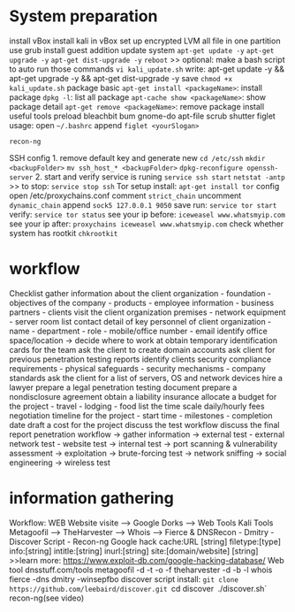 # System preparation

install vBox
install kali in vBox
    set up encrypted LVM
    all file in one partition
    use grub
    install guest addition
update system
    `apt-get update -y`
    `apt-get upgrade -y`
    `apt-get dist-upgrade -y`
    `reboot`
    >> optional: make a bash script to auto run those commands
        `vi kali_update.sh`
        write:
            apt-get update -y && apt-get upgrade -y && apt-get dist-upgrade -y
        save
        `chmod +x kali_update.sh`
package basic
    `apt-get install <packageName>`: install package
    `dpkg -l`: list all package
    `apt-cache show <packageName>`: show package detail
    `apt-get remove <packageName>`: remove package
install useful tools
    preload
    bleachbit
    bum
    gnome-do
    apt-file
    scrub
    shutter
    figlet
        usage:
            open `~/.bashrc`
            append `figlet <yourSlogan>`

    recon-ng
SSH config
    1. remove default key and generate new
    `cd /etc/ssh`
    `mkdir <backupFolder>`
    `mv ssh_host_* <backupFolder>`
    `dpkg-reconfigure openssh-server`
    2. start and verify service is runing
    `service ssh start`
    `netstat -antp`
    >> to stop:
    `service stop ssh`
Tor setup
    install: `apt-get install tor`
    config
        open /etc/proxychains.conf
        comment `strict_chain`
        uncomment `dynamic_chain`
        append `sock5 127.0.0.1 9050`
        save
    run: `service tor start`
    verify: `service tor status`
    see your ip before: `iceweasel www.whatsmyip.com`
    see your ip after: `proxychains iceweasel www.whatsmyip.com`
check whether system has rootkit
    `chkrootkit`

# workflow

Checklist
    gather information about the client organization
        - foundation
        - objectives of the company
        - products
        - employee information
        - business partners
        - clients
    visit the client organization premises
        - network equipment
        - server room
    list contact detail of key personnel of client organization
        - name
        - department
        - role
        - mobile/office number
        - email
    identify office space/location -> decide where to work at
    obtain temporary identification cards for the team
    ask the client to create domain accounts
    ask client for previous penetration testing reports
    identify clients security compliance requirements
        - physical safeguards
        - security mechanisms
        - company standards
    ask the client for a list of servers, OS and network devices
    hire a lawyer
    prepare a legal penetration testing document
    prepare a nondisclosure agreement
    obtain a liability insurance
    allocate a budget for the project
        - travel
        - lodging
        - food
    list the time scale
    daily/hourly fees negotiation
    timeline for the project
        - start time
        - milestones
        - completion date
    draft a cost for the project
    discuss the test workflow
    discuss the final report
penetration workflow
    -> gather information
    -> external test
        - external network test
        - website test
    -> internal test
        -> port scanning & vulnerability assessment
        -> exploitation
        -> brute-forcing test
        -> network sniffing
        -> social engineering
        -> wireless test

# information gathering

Workflow:
    WEB
        Website visite --> Google Dorks --> Web Tools
    Kali Tools
        Metagoofil -->
        TheHarvester -->
        Whois -->
        Fierce & DNSRecon
            - Dmitry
            - Discover Script
            - Recon-ng
Google hack
    cache:URL [string]
    filetype:[type]
    info:[string]
    intitle:[string]
    inurl:[string]
    site:[domain/website] [string]
    >>learn more: https://www.exploit-db.com/google-hacking-database/
Web tool
    dnsstuff.com/tools
metagoofil
    -d <domain>
    -t <filetype>
    -o <output>
    -f <filename>
theharvester
    -d <domain>
    -b <searchEngine>
    -l <limit>
whois <domain>
fierce -dns <domain>
dmitry -winsepfbo <domain>
discover script
    install: `git clone https://github.com/leebaird/discover.git
    `cd discover`
    `./discover.sh`
recon-ng(see video)